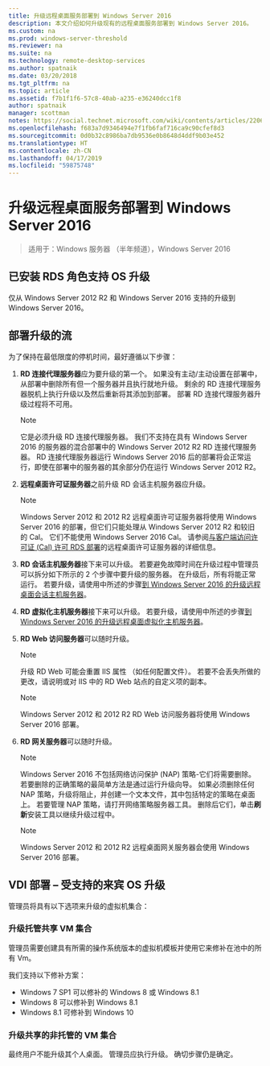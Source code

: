 ```yaml
---
title: 升级远程桌面服务部署到 Windows Server 2016
description: 本文介绍如何升级现有的远程桌面服务部署到 Windows Server 2016。
ms.custom: na
ms.prod: windows-server-threshold
ms.reviewer: na
ms.suite: na
ms.technology: remote-desktop-services
ms.author: spatnaik
ms.date: 03/20/2018
ms.tgt_pltfrm: na
ms.topic: article
ms.assetid: f7b1f1f6-57c8-40ab-a235-e36240dcc1f8
author: spatnaik
manager: scottman
notes: https://social.technet.microsoft.com/wiki/contents/articles/22069.remote-desktop-services-upgrade-guidelines-for-windows-server-2012-r2.aspx
ms.openlocfilehash: f683a7d9346494e7f1fb6faf716ca9c90cfef8d3
ms.sourcegitcommit: 0d0b32c8986ba7db9536e0b8648d4ddf9b03e452
ms.translationtype: HT
ms.contentlocale: zh-CN
ms.lasthandoff: 04/17/2019
ms.locfileid: "59875748"
---
```

# <a name="upgrading-your-remote-desktop-services-deployments-to-windows-server-2016"></a>升级远程桌面服务部署到 Windows Server 2016

>适用于：Windows 服务器 （半年频道），Windows Server 2016

## <a name="supported-os-upgrades-with-rds-role-installed"></a>已安装 RDS 角色支持 OS 升级
仅从 Windows Server 2012 R2 和 Windows Server 2016 支持的升级到 Windows Server 2016。

## <a name="flow-for-deployment-upgrades"></a>部署升级的流
为了保持在最低限度的停机时间，最好遵循以下步骤：

1. **RD 连接代理服务器**应为要升级的第一个。 如果没有主动/主动设置在部署中，从部署中删除所有但一个服务器并且执行就地升级。 剩余的 RD 连接代理服务器脱机上执行升级以及然后重新将其添加到部署。 部署 RD 连接代理服务器升级过程将不可用。

   > [!NOTE] 
   > 它是必须升级 RD 连接代理服务器。 我们不支持在具有 Windows Server 2016 的服务器的混合部署中的 Windows Server 2012 R2 RD 连接代理服务器。 RD 连接代理服务器运行 Windows Server 2016 后的部署将会正常运行，即使在部署中的服务器的其余部分仍在运行 Windows Server 2012 R2。

2. **远程桌面许可证服务器**之前升级 RD 会话主机服务器应升级。
   > [!NOTE] 
   > Windows Server 2012 和 2012 R2 远程桌面许可证服务器将使用 Windows Server 2016 的部署，但它们只能处理从 Windows Server 2012 R2 和较旧的 Cal。 它们不能使用 Windows Server 2016 Cal。 请参阅[与客户端访问许可证 (Cal) 许可 RDS 部署](rds-client-access-license.md)的远程桌面许可证服务器的详细信息。

3. **RD 会话主机服务器**接下来可以升级。 若要避免故障时间在升级过程中管理员可以拆分如下所示的 2 个步骤中要升级的服务器。 在升级后，所有将能正常运行。 若要升级，请使用中所述的步骤[到 Windows Server 2016 的升级远程桌面会话主机服务器](upgrade-to-rdsh.md)。

4. **RD 虚拟化主机服务器**接下来可以升级。 若要升级，请使用中所述的步骤[到 Windows Server 2016 的升级远程桌面虚拟化主机服务器](upgrade-to-rdvh.md)。

5. **RD Web 访问服务器**可以随时升级。
   > [!NOTE]
   > 升级 RD Web 可能会重置 IIS 属性 （如任何配置文件）。 若要不会丢失所做的更改，请说明或对 IIS 中的 RD Web 站点的自定义项的副本。

   > [!NOTE] 
   > Windows Server 2012 和 2012 R2 RD Web 访问服务器将使用 Windows Server 2016 部署。

6. **RD 网关服务器**可以随时升级。
   > [!NOTE]
   > Windows Server 2016 不包括网络访问保护 (NAP) 策略-它们将需要删除。 若要删除的正确策略的最简单方法是通过运行升级向导。 如果必须删除任何 NAP 策略，升级将阻止，并创建一个文本文件，其中包括特定的策略在桌面上。 若要管理 NAP 策略，请打开网络策略服务器工具。 删除后它们，单击**刷新**安装工具以继续升级过程中。 

   > [!NOTE] 
   > Windows Server 2012 和 2012 R2 远程桌面网关服务器会使用 Windows Server 2016 部署。

## <a name="vdi-deployment--supported-guest-os-upgrade"></a>VDI 部署 – 受支持的来宾 OS 升级
管理员将具有以下选项来升级的虚拟机集合：

### <a name="upgrade-managed-shared-vm-collections"></a>升级托管共享 VM 集合 
管理员需要创建具有所需的操作系统版本的虚拟机模板并使用它来修补在池中的所有 Vm。 

我们支持以下修补方案：
- Windows 7 SP1 可以修补的 Windows 8 或 Windows 8.1
- Windows 8 可以修补到 Windows 8.1
- Windows 8.1 可修补到 Windows 10

### <a name="upgrade-unmanaged-shared-vm-collections"></a>升级共享的非托管的 VM 集合 
最终用户不能升级其个人桌面。 管理员应执行升级。 确切步骤仍是确定。